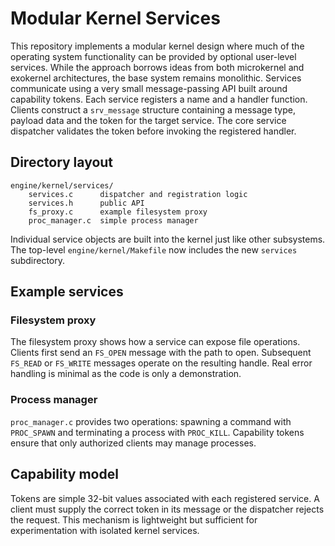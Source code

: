 # Modular Kernel Services

This repository implements a modular kernel design where much of the
operating system functionality can be provided by optional user-level
services.  While the approach borrows ideas from both microkernel and
exokernel architectures, the base system remains monolithic.  Services
communicate using a very small message-passing API built around
capability tokens.  Each service registers a name and a handler
function.  Clients construct a `srv_message` structure containing a
message type, payload data and the token for the target service.  The
core service dispatcher validates the token before invoking the
registered handler.

## Directory layout

```
engine/kernel/services/
    services.c      dispatcher and registration logic
    services.h      public API
    fs_proxy.c      example filesystem proxy
    proc_manager.c  simple process manager
```

Individual service objects are built into the kernel just like other
subsystems.  The top-level `engine/kernel/Makefile` now includes the new
`services` subdirectory.

## Example services

### Filesystem proxy
The filesystem proxy shows how a service can expose file operations.
Clients first send an `FS_OPEN` message with the path to open.  Subsequent
`FS_READ` or `FS_WRITE` messages operate on the resulting handle.  Real
error handling is minimal as the code is only a demonstration.

### Process manager
`proc_manager.c` provides two operations: spawning a command with
`PROC_SPAWN` and terminating a process with `PROC_KILL`.  Capability
tokens ensure that only authorized clients may manage processes.

## Capability model
Tokens are simple 32-bit values associated with each registered service.
A client must supply the correct token in its message or the dispatcher
rejects the request.  This mechanism is lightweight but sufficient for
experimentation with isolated kernel services.
